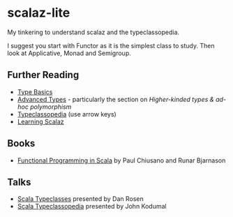 scalaz-lite
===========

My tinkering to understand scalaz and the typeclassopedia.

I suggest you start with Functor as it is the simplest class to study. Then look at Applicative, Monad and Semigroup.

Further Reading
-------------------
* [Type Basics](http://twitter.github.com/scala_school/type-basics.html)
* [Advanced Types](http://twitter.github.com/scala_school/advanced-types.html) - particularly the section on *Higher-kinded types & ad-hoc polymorphism*
* [Typeclassopedia](http://typeclassopedia.bitbucket.org) (use arrow keys)
* [Learning Scalaz](http://eed3si9n.com/learning-scalaz-day1)

Books
-------
* [Functional Programming in Scala](http://www.amazon.co.uk/Functional-Programming-Scala-Paul-Chiusano/dp/1617290653) by Paul Chiusano and Runar Bjarnason

Talks
-----
* [Scala Typeclasses](http://www.youtube.com/watch?v=sVMES4RZF-8) presented by Dan Rosen
* [Scala Typeclassopedia](http://www.youtube.com/watch?v=IMGCDph1fNY) presented by John Kodumal